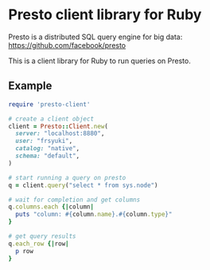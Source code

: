 # Presto client library for Ruby

Presto is a distributed SQL query engine for big data:
https://github.com/facebook/presto

This is a client library for Ruby to run queries on Presto.

## Example

```ruby
require 'presto-client'

# create a client object
client = Presto::Client.new(
  server: "localhost:8880",
  user: "frsyuki",
  catalog: "native",
  schema: "default",
)

# start running a query on presto
q = client.query("select * from sys.node")

# wait for completion and get columns
q.columns.each {|column|
  puts "column: #{column.name}.#{column.type}"
}

# get query results
q.each_row {|row|
  p row
}
```

